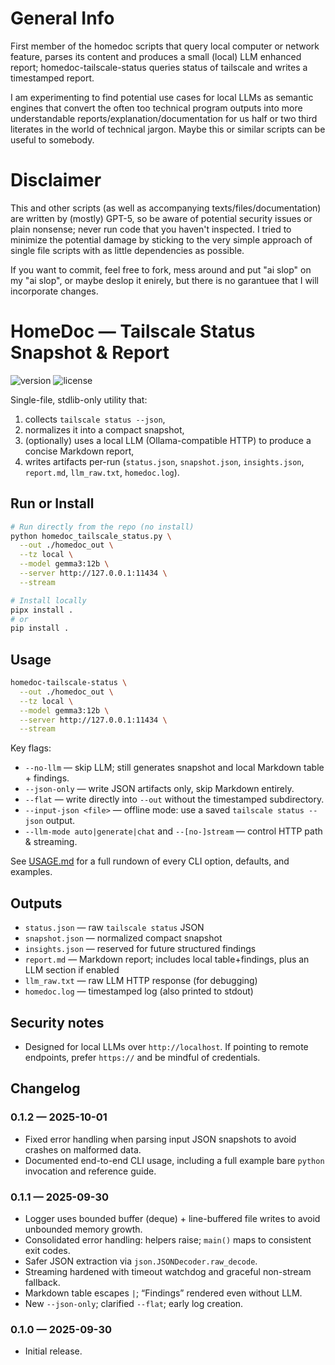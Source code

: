 # General Info
First member of the homedoc scripts that query local computer or network feature, parses its content and produces a small (local) LLM enhanced report; homedoc-tailscale-status queries status of tailscale and writes a timestamped report.

I am experimenting to find potential use cases for local LLMs as semantic engines that convert the often too technical program outputs into more understandable reports/explanation/documentation for us half or two third literates in the world of technical jargon. Maybe this or similar scripts can be useful to somebody.

# Disclaimer
This and other scripts (as well as accompanying texts/files/documentation) are written by (mostly) GPT-5, so be aware of potential security issues or plain nonsense; never run code that you haven't inspected. I tried to minimize the potential damage by sticking to the very simple approach of single file scripts with as little dependencies as possible.

If you want to commit, feel free to fork, mess around and put "ai slop" on my "ai slop", or maybe deslop it enirely, but there is no garantuee that I will incorporate changes.

# HomeDoc — Tailscale Status Snapshot & Report

![version](https://img.shields.io/badge/version-0.1.2-blue.svg)
![license](https://img.shields.io/badge/license-GPLv3-blue.svg)

Single-file, stdlib-only utility that:
1. collects `tailscale status --json`,
2. normalizes it into a compact snapshot,
3. (optionally) uses a local LLM (Ollama-compatible HTTP) to produce a concise Markdown report,
4. writes artifacts per-run (`status.json`, `snapshot.json`, `insights.json`, `report.md`, `llm_raw.txt`, `homedoc.log`).

## Run or Install

```bash
# Run directly from the repo (no install)
python homedoc_tailscale_status.py \
  --out ./homedoc_out \
  --tz local \
  --model gemma3:12b \
  --server http://127.0.0.1:11434 \
  --stream

# Install locally
pipx install .
# or
pip install .
```

## Usage

```bash
homedoc-tailscale-status \
  --out ./homedoc_out \
  --tz local \
  --model gemma3:12b \
  --server http://127.0.0.1:11434 \
  --stream
```

Key flags:
- `--no-llm` — skip LLM; still generates snapshot and local Markdown table + findings.
- `--json-only` — write JSON artifacts only, skip Markdown entirely.
- `--flat` — write directly into `--out` without the timestamped subdirectory.
- `--input-json <file>` — offline mode: use a saved `tailscale status --json` output.
- `--llm-mode auto|generate|chat` and `--[no-]stream` — control HTTP path & streaming.

See [USAGE.md](USAGE.md) for a full rundown of every CLI option, defaults, and examples.

## Outputs
- `status.json` — raw `tailscale status` JSON
- `snapshot.json` — normalized compact snapshot
- `insights.json` — reserved for future structured findings
- `report.md` — Markdown report; includes local table+findings, plus an LLM section if enabled
- `llm_raw.txt` — raw LLM HTTP response (for debugging)
- `homedoc.log` — timestamped log (also printed to stdout)

## Security notes
- Designed for local LLMs over `http://localhost`. If pointing to remote endpoints, prefer `https://` and be mindful of credentials.

## Changelog

### 0.1.2 — 2025-10-01
- Fixed error handling when parsing input JSON snapshots to avoid crashes on malformed data.
- Documented end-to-end CLI usage, including a full example bare `python` invocation and reference guide.

### 0.1.1 — 2025-09-30
- Logger uses bounded buffer (deque) + line-buffered file writes to avoid unbounded memory growth.
- Consolidated error handling: helpers raise; `main()` maps to consistent exit codes.
- Safer JSON extraction via `json.JSONDecoder.raw_decode`.
- Streaming hardened with timeout watchdog and graceful non-stream fallback.
- Markdown table escapes `|`; “Findings” rendered even without LLM.
- New `--json-only`; clarified `--flat`; early log creation.

### 0.1.0 — 2025-09-30
- Initial release.

